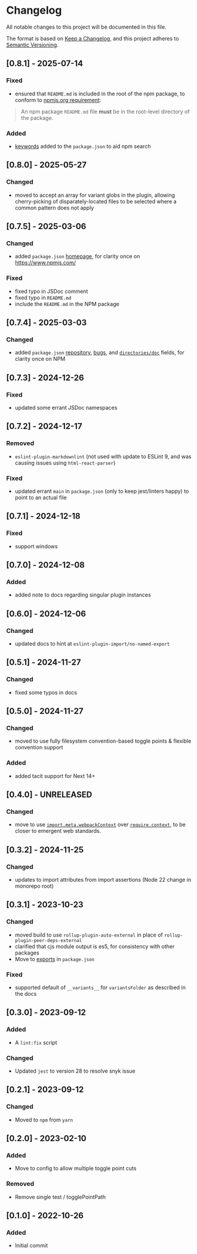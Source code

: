 # Changelog

All notable changes to this project will be documented in this file.

The format is based on [Keep a Changelog](https://keepachangelog.com/en/1.0.0/),
and this project adheres to [Semantic Versioning](https://semver.org/spec/v2.0.0.html).

## [0.8.1] - 2025-07-14

### Fixed

- ensured that `README.md` is included in the root of the npm package, to conform to [npmjs.org requirement](https://docs.npmjs.com/about-package-readme-files):
> An npm package `README.md` file **must** be in the root-level directory of the package.

### Added

- [keywords](https://docs.npmjs.com/cli/v11/configuring-npm/package-json#keywords) added to the `package.json` to aid npm search

## [0.8.0] - 2025-05-27

### Changed

- moved to accept an array for variant globs in the plugin, allowing cherry-picking of disparately-located files to be selected where a common pattern does not apply

## [0.7.5] - 2025-03-06

### Changed

- added `package.json` [homepage](https://docs.npmjs.com/cli/v11/configuring-npm/package-json#homepage), for clarity once on https://www.npmjs.com/

### Fixed

- fixed typo in JSDoc comment
- fixed typo in `README.md`
- include the `README.md` in the NPM package

## [0.7.4] - 2025-03-03

### Changed

- added `package.json` [repository](https://docs.npmjs.com/cli/v11/configuring-npm/package-json#repository), [bugs](https://docs.npmjs.com/cli/v11/configuring-npm/package-json#bugs), and [`directories/doc`](https://docs.npmjs.com/cli/v11/configuring-npm/package-json#directories) fields, for clarity once on NPM

## [0.7.3] - 2024-12-26

### Fixed

- updated some errant JSDoc namespaces

## [0.7.2] - 2024-12-17

### Removed

- `eslint-plugin-markdownlint` (not used with update to ESLint 9, and was causing issues using `html-react-parser`)

### Fixed

- updated errant `main` in `package.json` (only to keep jest/linters happy) to point to an actual file

## [0.7.1] - 2024-12-18

### Fixed

- support windows

## [0.7.0] - 2024-12-08

### Added

- added note to docs regarding singular plugin instances

## [0.6.0] - 2024-12-06

### Changed

- updated docs to hint at `eslint-plugin-import/no-named-export`

## [0.5.1] - 2024-11-27

### Changed

- fixed some typos in docs

## [0.5.0] - 2024-11-27

### Changed

- moved to use fully filesystem convention-based toggle points & flexible convention support

### Added

- added tacit support for Next 14+

## [0.4.0] - UNRELEASED

### Changed

- move to use [`import.meta.webpackContext`](https://webpack.js.org/api/module-variables/#importmetawebpackcontext) over [`require.context`](https://webpack.js.org/guides/dependency-management/#requirecontext), to be closer to emergent web standards.

## [0.3.2] - 2024-11-25

### Changed

- updates to import attributes from import assertions (Node 22 change in monorepo root)

## [0.3.1] - 2023-10-23

### Changed

- moved build to use `rollup-plugin-auto-external` in place of `rollup-plugin-peer-deps-external`
- clarified that cjs module output is es5, for consistency with other packages
- Move to [exports](https://nodejs.org/api/packages.html#exports) in `package.json`

### Fixed

- supported default of `__variants__` for `variantsFolder` as described in the docs

## [0.3.0] - 2023-09-12

### Added

- A `lint:fix` script

### Changed

- Updated `jest` to version 28 to resolve snyk issue

## [0.2.1] - 2023-09-12

### Changed

- Moved to `npm` from `yarn`

## [0.2.0] - 2023-02-10

### Added

- Move to config to allow multiple toggle point cuts

### Removed

- Remove single test / togglePointPath

## [0.1.0] - 2022-10-26

### Added

- Initial commit

